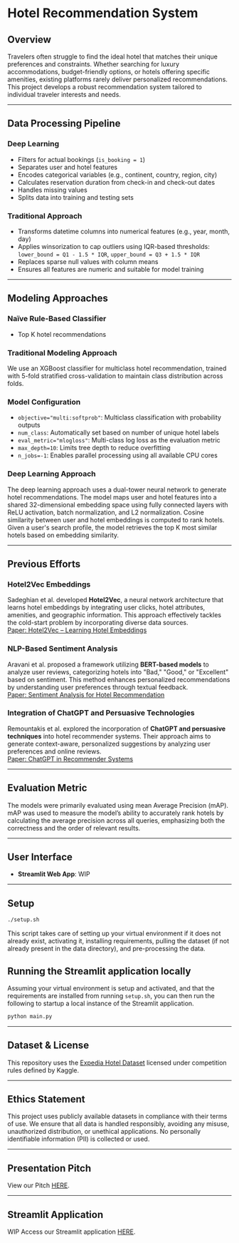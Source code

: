 
# Hotel Recommendation System

## Overview

Travelers often struggle to find the ideal hotel that matches their unique preferences and constraints. Whether searching for luxury accommodations, budget-friendly options, or hotels offering specific amenities, existing platforms rarely deliver personalized recommendations. This project develops a robust recommendation system tailored to individual traveler interests and needs.

---
## Data Processing Pipeline

### Deep Learning
- Filters for actual bookings (`is_booking = 1`)
- Separates user and hotel features
- Encodes categorical variables (e.g., continent, country, region, city)
- Calculates reservation duration from check-in and check-out dates
- Handles missing values
- Splits data into training and testing sets

### Traditional Approach
- Transforms datetime columns into numerical features (e.g., year, month, day)
- Applies winsorization to cap outliers using IQR-based thresholds:  
  `lower_bound = Q1 - 1.5 * IQR`, `upper_bound = Q3 + 1.5 * IQR`
- Replaces sparse null values with column means
- Ensures all features are numeric and suitable for model training

---

## Modeling Approaches 

### Naïve Rule-Based Classifier
- Top K hotel recommendations 

### Traditional Modeling Approach

We use an XGBoost classifier for multiclass hotel recommendation, trained with 5-fold stratified cross-validation to maintain class distribution across folds.

### Model Configuration
- `objective="multi:softprob"`: Multiclass classification with probability outputs
- `num_class`: Automatically set based on number of unique hotel labels
- `eval_metric="mlogloss"`: Multi-class log loss as the evaluation metric
- `max_depth=10`: Limits tree depth to reduce overfitting
- `n_jobs=-1`: Enables parallel processing using all available CPU cores

### Deep Learning Approach

The deep learning approach uses a dual-tower neural network to generate hotel recommendations. The model maps user and hotel features into a shared 32-dimensional embedding space using fully connected layers with ReLU activation, batch normalization, and L2 normalization. Cosine similarity between user and hotel embeddings is computed to rank hotels. Given a user's search profile, the model retrieves the top K most similar hotels based on embedding similarity.

---

## Previous Efforts

### Hotel2Vec Embeddings  
Sadeghian et al. developed **Hotel2Vec**, a neural network architecture that learns hotel embeddings by integrating user clicks, hotel attributes, amenities, and geographic information. This approach effectively tackles the cold-start problem by incorporating diverse data sources.  
[Paper: Hotel2Vec – Learning Hotel Embeddings](https://arxiv.org/abs/1910.03943)

### NLP-Based Sentiment Analysis  
Aravani et al. proposed a framework utilizing **BERT-based models** to analyze user reviews, categorizing hotels into "Bad," "Good," or "Excellent" based on sentiment. This method enhances personalized recommendations by understanding user preferences through textual feedback.  
[Paper: Sentiment Analysis for Hotel Recommendation](https://arxiv.org/abs/2408.00716)

### Integration of ChatGPT and Persuasive Technologies  
Remountakis et al. explored the incorporation of **ChatGPT and persuasive techniques** into hotel recommender systems. Their approach aims to generate context-aware, personalized suggestions by analyzing user preferences and online reviews.  
[Paper: ChatGPT in Recommender Systems](https://arxiv.org/abs/2307.14298)

---

## Evaluation Metric

The models were primarily evaluated using mean Average Precision (mAP). mAP was used to measure the model’s ability to accurately rank hotels by calculating the average precision across all queries, emphasizing both the correctness and the order of relevant results.

---

## User Interface

- **Streamlit Web App**: 
WIP

---

## Setup

```bash
./setup.sh
```

This script takes care of setting up your virtual environment if it does not already exist, activating it, installing requirements, pulling the dataset (if not already present in the data directory), and pre-processing the data.

## Running the Streamlit application locally

Assuming your virtual environment is setup and activated, and that the requirements are installed from running `setup.sh`,
you can then run the following to startup a local instance of the Streamlit application.

```bash
python main.py
```

---

## Dataset & License
This repository uses the [Expedia Hotel Dataset](https://www.kaggle.com/c/expedia-hotel-recommendations) licensed under competition rules defined by Kaggle.

---

## **Ethics Statement**  

This project uses publicly available datasets in compliance with their terms of use. We ensure that all data is handled responsibly, avoiding any misuse, unauthorized distribution, or unethical applications. No personally identifiable information (PII) is collected or used. 

---

## Presentation Pitch

View our Pitch [HERE](https://docs.google.com/presentation/d/1f10f97H5Tj7s4oodW_kLxO4mKXoLSJzMlBV520TZrPM/edit?usp=sharing).

---

## Streamlit Application

WIP
Access our Streamlit application [HERE]().

